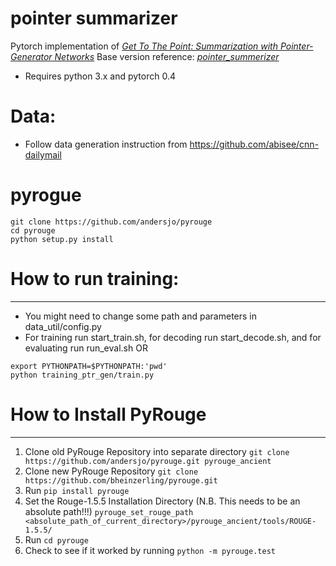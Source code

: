 # pointer summarizer

Pytorch implementation of *[Get To The Point: Summarization with Pointer-Generator Networks](https://arxiv.org/abs/1704.04368)*
Base version reference: *[pointer_summerizer](https://github.com/atulkum/pointer_summarizer)*

* Requires python 3.x and pytorch 0.4

# Data:
* Follow data generation instruction from https://github.com/abisee/cnn-dailymail 

# pyrogue
```
git clone https://github.com/andersjo/pyrouge
cd pyrouge
python setup.py install
```

# How to run training:
--------------------------------------------
* You might need to change some path and parameters in data_util/config.py
* For training run start_train.sh, for decoding run start_decode.sh, and for evaluating run run_eval.sh
OR
```
export PYTHONPATH=$PYTHONPATH:'pwd'
python training_ptr_gen/train.py
```

# How to Install PyRouge
--------------------------------------------
1. Clone old PyRouge Repository into separate directory `git clone https://github.com/andersjo/pyrouge.git pyrouge_ancient`
2. Clone new PyRouge Repository `git clone https://github.com/bheinzerling/pyrouge.git`
3. Run `pip install pyrouge`
4. Set the Rouge-1.5.5 Installation Directory (N.B. This needs to be an absolute path!!!)
  `pyrouge_set_rouge_path <absolute_path_of_current_directory>/pyrouge_ancient/tools/ROUGE-1.5.5/`
5. Run `cd pyrouge`
6. Check to see if it worked by running `python -m pyrouge.test`

